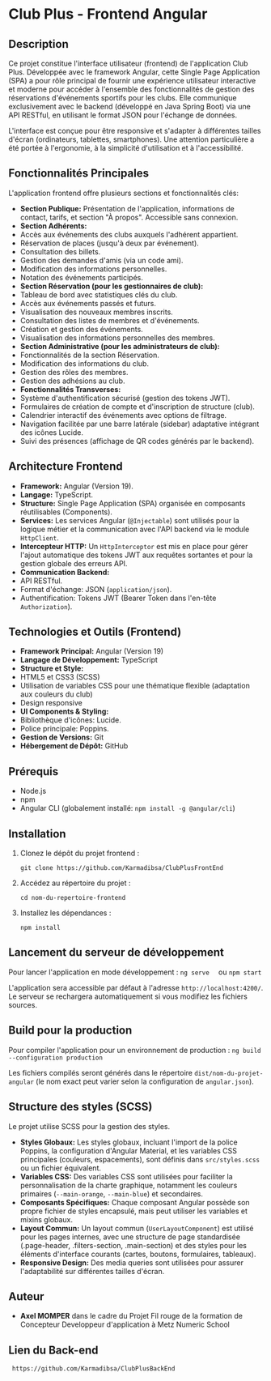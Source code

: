 # Club Plus - Frontend Angular

## Description

Ce projet constitue l'interface utilisateur (frontend) de l'application Club Plus. Développée avec le framework Angular, cette Single Page Application (SPA) a pour rôle principal de fournir une expérience utilisateur interactive et moderne pour accéder à l'ensemble des fonctionnalités de gestion des réservations d'événements sportifs pour les clubs. Elle communique exclusivement avec le backend (développé en Java Spring Boot) via une API RESTful, en utilisant le format JSON pour l'échange de données.

L'interface est conçue pour être responsive et s'adapter à différentes tailles d'écran (ordinateurs, tablettes, smartphones). Une attention particulière a été portée à l'ergonomie, à la simplicité d'utilisation et à l'accessibilité.

## Fonctionnalités Principales

L'application frontend offre plusieurs sections et fonctionnalités clés:

*   **Section Publique:** Présentation de l'application, informations de contact, tarifs, et section "À propos". Accessible sans connexion.
*   **Section Adhérents:**
  *   Accès aux événements des clubs auxquels l'adhérent appartient.
  *   Réservation de places (jusqu'à deux par événement).
  *   Consultation des billets.
  *   Gestion des demandes d'amis (via un code ami).
  *   Modification des informations personnelles.
  *   Notation des événements participés.
*   **Section Réservation (pour les gestionnaires de club):**
  *   Tableau de bord avec statistiques clés du club.
  *   Accès aux événements passés et futurs.
  *   Visualisation des nouveaux membres inscrits.
  *   Consultation des listes de membres et d'événements.
  *   Création et gestion des événements.
  *   Visualisation des informations personnelles des membres.
*   **Section Administrative (pour les administrateurs de club):**
  *   Fonctionnalités de la section Réservation.
  *   Modification des informations du club.
  *   Gestion des rôles des membres.
  *   Gestion des adhésions au club.
*   **Fonctionnalités Transverses:**
  *   Système d'authentification sécurisé (gestion des tokens JWT).
  *   Formulaires de création de compte et d'inscription de structure (club).
  *   Calendrier interactif des événements avec options de filtrage.
  *   Navigation facilitée par une barre latérale (sidebar) adaptative intégrant des icônes Lucide.
  *   Suivi des présences (affichage de QR codes générés par le backend).

## Architecture Frontend

*   **Framework:** Angular (Version 19).
*   **Langage:** TypeScript.
*   **Structure:** Single Page Application (SPA) organisée en composants réutilisables (Components).
*   **Services:** Les services Angular (`@Injectable`) sont utilisés pour la logique métier et la communication avec l'API backend via le module `HttpClient`.
*   **Intercepteur HTTP:** Un `HttpInterceptor` est mis en place pour gérer l'ajout automatique des tokens JWT aux requêtes sortantes et pour la gestion globale des erreurs API.
*   **Communication Backend:**
  *   API RESTful.
  *   Format d'échange: JSON (`application/json`).
  *   Authentification: Tokens JWT (Bearer Token dans l'en-tête `Authorization`).

## Technologies et Outils (Frontend)

*   **Framework Principal:** Angular (Version 19)
*   **Langage de Développement:** TypeScript
*   **Structure et Style:**
  *   HTML5 et CSS3 (SCSS)
  *   Utilisation de variables CSS pour une thématique flexible (adaptation aux couleurs du club)
  *   Design responsive
*   **UI Components & Styling:**
  *   Bibliothèque d'icônes: Lucide.
  *   Police principale: Poppins.
*   **Gestion de Versions:** Git
*   **Hébergement de Dépôt:** GitHub

## Prérequis

*   Node.js
*   npm
*   Angular CLI (globalement installé: `npm install -g @angular/cli`)

## Installation

1.  Clonez le dépôt du projet frontend :
    ```
    git clone https://github.com/Karmadibsa/ClubPlusFrontEnd
    ```
2.  Accédez au répertoire du projet :
    ```
    cd nom-du-repertoire-frontend
    ```
3.  Installez les dépendances :
    ```
    npm install
    ```


## Lancement du serveur de développement

Pour lancer l'application en mode développement :
    ```
    ng serve  
    ```
ou
    ```
    npm start
    ```

L'application sera accessible par défaut à l'adresse `http://localhost:4200/`. Le serveur se rechargera automatiquement si vous modifiez les fichiers sources.

## Build pour la production

Pour compiler l'application pour un environnement de production :
    ```
    ng build --configuration production
    ```

Les fichiers compilés seront générés dans le répertoire `dist/nom-du-projet-angular` (le nom exact peut varier selon la configuration de `angular.json`).


## Structure des styles (SCSS)

Le projet utilise SCSS pour la gestion des styles.
*   **Styles Globaux:** Les styles globaux, incluant l'import de la police Poppins, la configuration d'Angular Material, et les variables CSS principales (couleurs, espacements), sont définis dans `src/styles.scss` ou un fichier équivalent.
*   **Variables CSS:** Des variables CSS sont utilisées pour faciliter la personnalisation de la charte graphique, notamment les couleurs primaires (`--main-orange`, `--main-blue`) et secondaires.
*   **Composants Spécifiques:** Chaque composant Angular possède son propre fichier de styles encapsulé, mais peut utiliser les variables et mixins globaux.
*   **Layout Commun:** Un layout commun (`UserLayoutComponent`) est utilisé pour les pages internes, avec une structure de page standardisée (.page-header, .filters-section, .main-section) et des styles pour les éléments d'interface courants (cartes, boutons, formulaires, tableaux).
*   **Responsive Design:** Des media queries sont utilisées pour assurer l'adaptabilité sur différentes tailles d'écran.

## Auteur

*   **Axel MOMPER** dans le cadre du Projet Fil rouge de la formation de Concepteur Developpeur d'application à Metz Numeric School

## Lien du Back-end

   ```
    https://github.com/Karmadibsa/ClubPlusBackEnd
   ```
